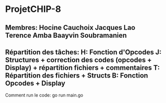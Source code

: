 # ProjetCHIP-8
Membres:
    Hocine Cauchoix
    Jacques Lao
    Terence Amba
    Baayvin Soubramanien
------------------------------------------------------------
Répartition des tâches:
    H: Fonction d'Opcodes
    J: Structures + correction des codes (opcodes + Display) + répartition fichiers + commentaires
    T: Répartition des fichiers + Structs 
    B: Fonction Opcodes + Display
------------------------------------------------------------
Comment run le code:
    go run main.go